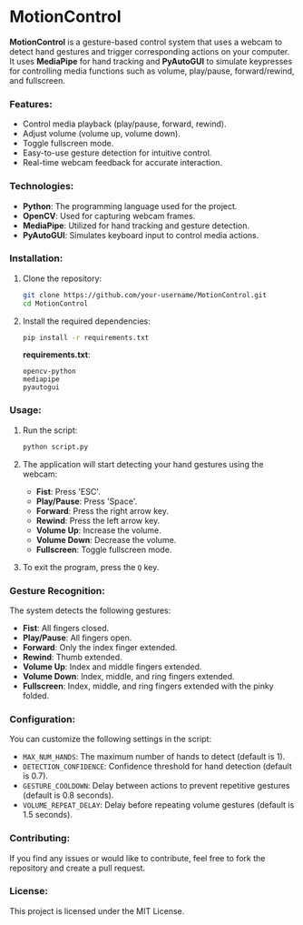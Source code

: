 # MotionControl

**MotionControl** is a gesture-based control system that uses a webcam to detect hand gestures and trigger corresponding actions on your computer. It uses **MediaPipe** for hand tracking and **PyAutoGUI** to simulate keypresses for controlling media functions such as volume, play/pause, forward/rewind, and fullscreen.

### Features:

*   Control media playback (play/pause, forward, rewind).
*   Adjust volume (volume up, volume down).
*   Toggle fullscreen mode.
*   Easy-to-use gesture detection for intuitive control.
*   Real-time webcam feedback for accurate interaction.

### Technologies:

*   **Python**: The programming language used for the project.
*   **OpenCV**: Used for capturing webcam frames.
*   **MediaPipe**: Utilized for hand tracking and gesture detection.
*   **PyAutoGUI**: Simulates keyboard input to control media actions.

### Installation:

1. Clone the repository:
    ```bash
    git clone https://github.com/your-username/MotionControl.git
    cd MotionControl
    ```

2. Install the required dependencies:
    ```bash
    pip install -r requirements.txt
    ```

    **requirements.txt**:
    ```
    opencv-python
    mediapipe
    pyautogui
    ```

### Usage:

1. Run the script:
    ```bash
    python script.py
    ```

2. The application will start detecting your hand gestures using the webcam:
    *   **Fist**: Press 'ESC'.
    *   **Play/Pause**: Press 'Space'.
    *   **Forward**: Press the right arrow key.
    *   **Rewind**: Press the left arrow key.
    *   **Volume Up**: Increase the volume.
    *   **Volume Down**: Decrease the volume.
    *   **Fullscreen**: Toggle fullscreen mode.

3. To exit the program, press the `Q` key.

### Gesture Recognition:

The system detects the following gestures:
*   **Fist**: All fingers closed. 
*   **Play/Pause**: All fingers open.
*   **Forward**: Only the index finger extended.
*   **Rewind**: Thumb extended.
*   **Volume Up**: Index and middle fingers extended.
*   **Volume Down**: Index, middle, and ring fingers extended.
*   **Fullscreen**: Index, middle, and ring fingers extended with the pinky folded.

### Configuration:

You can customize the following settings in the script:
*   `MAX_NUM_HANDS`: The maximum number of hands to detect (default is 1).
*   `DETECTION_CONFIDENCE`: Confidence threshold for hand detection (default is 0.7).
*   `GESTURE_COOLDOWN`: Delay between actions to prevent repetitive gestures (default is 0.8 seconds).
*   `VOLUME_REPEAT_DELAY`: Delay before repeating volume gestures (default is 1.5 seconds).

### Contributing:

If you find any issues or would like to contribute, feel free to fork the repository and create a pull request.

### License:

This project is licensed under the MIT License.
